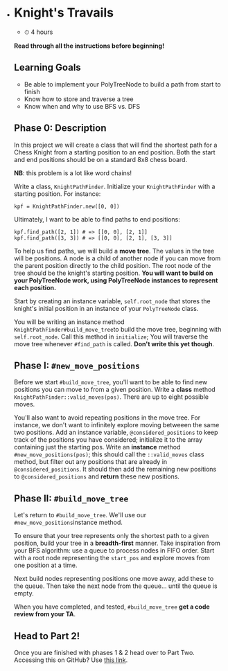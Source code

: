 - # Knight's Travails

  - ⏱ 4 hours

  **Read through all the instructions before beginning!**

  ## Learning Goals

  - Be able to implement your PolyTreeNode to build a path from start to finish
  - Know how to store and traverse a tree
  - Know when and why to use BFS vs. DFS

  ## Phase 0: Description

  In this project we will create a class that will find the shortest path for a Chess Knight from a starting position to an end position. Both the start and end positions should be on a standard 8x8 chess board.

  **NB**: this problem is a lot like word chains!

  Write a class, `KnightPathFinder`. Initialize your `KnightPathFinder` with a starting position. For instance:

  ```
  kpf = KnightPathFinder.new([0, 0])
  ```

  Ultimately, I want to be able to find paths to end positions:

  ```
  kpf.find_path([2, 1]) # => [[0, 0], [2, 1]]
  kpf.find_path([3, 3]) # => [[0, 0], [2, 1], [3, 3]]
  ```

  To help us find paths, we will build a **move tree**. The values in the tree will be positions. A node is a child of another node if you can move from the parent position directly to the child position. The root node of the tree should be the knight's starting position. **You will want to build on your PolyTreeNode work, using PolyTreeNode instances to represent each position.**

  Start by creating an instance variable, `self.root_node` that stores the knight's initial position in an instance of your `PolyTreeNode` class.

  You will be writing an instance method `KnightPathFinder#build_move_tree`to build the move tree, beginning with `self.root_node`. Call this method in `initialize`; You will traverse the move tree whenever `#find_path` is called. **Don't write this yet though**.

  ## Phase I: `#new_move_positions`

  Before we start `#build_move_tree`, you'll want to be able to find new positions you can move to from a given position. Write a **class** method `KnightPathFinder::valid_moves(pos)`. There are up to eight possible moves.

  You'll also want to avoid repeating positions in the move tree. For instance, we don't want to infinitely explore moving betweeen the same two positions. Add an instance variable, `@considered_positions` to keep track of the positions you have considered; initialize it to the array containing just the starting pos. Write an **instance** method `#new_move_positions(pos)`; this should call the `::valid_moves` class method, but filter out any positions that are already in `@considered_positions`. It should then add the remaining new positions to `@considered_positions` and **return** these new positions.

  ## Phase II: `#build_move_tree`

  Let's return to `#build_move_tree`. We'll use our `#new_move_positions`instance method.

  To ensure that your tree represents only the shortest path to a given position, build your tree in a **breadth-first** manner. Take inspiration from your BFS algorithm: use a queue to process nodes in FIFO order. Start with a root node representing the `start_pos` and explore moves from one position at a time.

  Next build nodes representing positions one move away, add these to the queue. Then take the next node from the queue... until the queue is empty.

  When you have completed, and tested, `#build_move_tree` **get a code review from your TA**.

  ## Head to Part 2!

  Once you are finished with phases 1 & 2 head over to Part Two. Accessing this on GitHub? Use [this link](https://github.com/appacademy/curriculum/blob/master/ruby/projects/knights_travails/part_two.md).